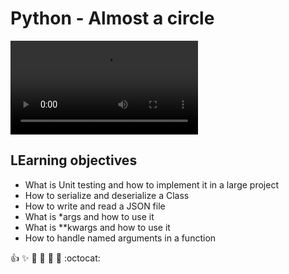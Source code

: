 # Python - Almost a circle
![Alt Text](https://s3.amazonaws.com/intranet-projects-files/holbertonschool-higher-level_programming+/331/giphy.mp4)

## LEarning objectives
* What is Unit testing and how to implement it in a large project
* How to serialize and deserialize a Class
* How to write and read a JSON file
* What is *args and how to use it
* What is **kwargs and how to use it
* How to handle named arguments in a function

:+1: :sparkles: :camel: :tada:
:rocket: :metal: :octocat: